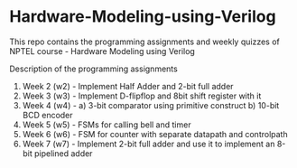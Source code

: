 # Hardware-Modeling-using-Verilog
This repo contains the programming assignments and weekly quizzes of NPTEL course - Hardware Modeling using Verilog

Description of the programming assignments
1. Week 2 (w2) - Implement Half Adder and 2-bit full adder
2. Week 3 (w3) - Implement D-flipflop and 8bit shift register with it
3. Week 4 (w4) - a) 3-bit comparator using primitive construct
                 b) 10-bit BCD encoder
4. Week 5 (w5) - FSMs for calling bell and timer
5. Week 6 (w6) - FSM for counter with separate datapath and controlpath
6. Week 7 (w7) - Implement 2-bit full adder and use it to implement an 8-bit pipelined adder
